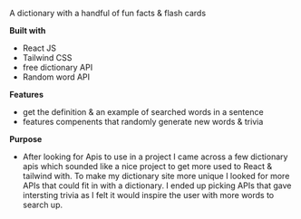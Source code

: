 A dictionary with a handful of fun facts & flash cards

**Built with**
- React JS
- Tailwind CSS
- free dictionary API
- Random word API

**Features**
- get the definition & an example of searched words in a sentence
- features compenents that randomly generate new words & trivia

**Purpose**
- After looking for Apis to use in a project I came across a few dictionary apis which sounded like a nice project to get more used to React & tailwind with. To make my dictionary site more unique I looked for more APIs that could fit in with a dictionary. I ended up picking APIs that gave intersting trivia as I felt it would inspire the user with more words to search up.
